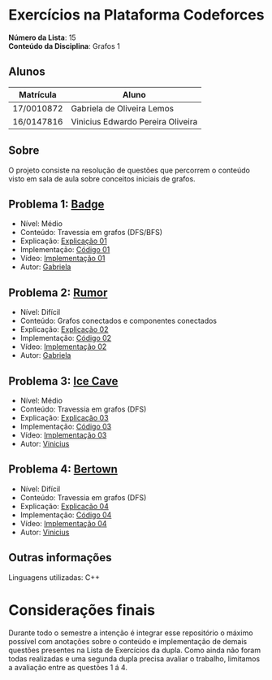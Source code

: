 # Exercícios na Plataforma Codeforces

**Número da Lista**: 15 <br>
**Conteúdo da Disciplina**: Grafos 1<br>

## Alunos
|Matrícula | Aluno |
| -- | -- |
| 17/0010872  |  Gabriela de Oliveira Lemos |
| 16/0147816 | Vinicius Edwardo Pereira Oliveira |

## Sobre 
O projeto consiste na resolução de questões que percorrem o conteúdo visto em sala de aula sobre conceitos iniciais de grafos. 

## Problema 1: [Badge](https://codeforces.com/problemset/problem/1020/B)

- Nível: Médio
- Conteúdo: Travessia em grafos (DFS/BFS)
- Explicação: [Explicação 01](https://github.com/projeto-de-algoritmos-2024/Grafos1_Codeforces/blob/master/explicacao/explicacao01.md)
- Implementação: [Código 01](https://github.com/projeto-de-algoritmos-2024/Grafos1_Codeforces/blob/master/codigos/questao01.cpp)
- Vídeo: [Implementação 01](https://www.youtube.com/watch?v=3xtmn0it1RY) 
- Autor: [Gabriela](https://github.com/heylisten64)

## Problema 2: [Rumor](https://codeforces.com/problemset/problem/893/C)

- Nível: Difícil
- Conteúdo: Grafos conectados e componentes conectados
- Explicação: [Explicação 02](https://github.com/projeto-de-algoritmos-2024/Grafos1_Codeforces/blob/master/explicacao/explicacao02.md)
- Implementação: [Código 02](https://github.com/projeto-de-algoritmos-2024/Grafos1_Codeforces/blob/master/codigos/questao02.cpp)
- Vídeo: [Implementação 02](https://www.youtube.com/watch?v=mEsLcbdK6q0)
- Autor: [Gabriela](https://github.com/heylisten64)

## Problema 3: [Ice Cave](https://codeforces.com/problemset/problem/540/C)

- Nível: Médio
- Conteúdo: Travessia em grafos (DFS)
- Explicação: [Explicação 03](https://github.com/projeto-de-algoritmos-2024/Grafos1_Codeforces/blob/master/explicacao/explicacao03.md)
- Implementação: [Código 03](https://github.com/projeto-de-algoritmos-2024/Grafos1_Codeforces/blob/master/codigos/questao03.cpp)
- Vídeo: [Implementação 03](https://youtu.be/P_1CSuh-TAg)
- Autor: [Vinicius](https://github.com/viniciused26)

## Problema 4: [Bertown](https://codeforces.com/problemset/problem/118/E)

- Nível: Difícil
- Conteúdo: Travessia em grafos (DFS)
- Explicação: [Explicação 04](https://github.com/projeto-de-algoritmos-2024/Grafos1_Codeforces/blob/master/explicacao/explicacao04.md)
- Implementação: [Código 04](https://github.com/projeto-de-algoritmos-2024/Grafos1_Codeforces/blob/master/codigos/questao04.cpp)
- Vídeo: [Implementação 04](https://youtu.be/T9SrlVPg8sw)
- Autor: [Vinicius](https://github.com/viniciused26)

<!--
## Screenshots
Adicione 3 ou mais screenshots do projeto em funcionamento.
-->

## Outras informações
Linguagens utilizadas: C++

<!-- ## Instalação 
**Linguagem**: C++<br>
**Framework**: (caso exista)<br>
 Descreva os pré-requisitos para rodar o seu projeto e os comandos necessários.

## Uso 
Explique como usar seu projeto caso haja algum passo a passo após o comando de execução.

## Outros 
Quaisquer outras informações sobre seu projeto podem ser descritas abaixo.

-->
# Considerações finais
Durante todo o semestre a intenção é integrar esse repositório o máximo possível com anotações sobre o conteúdo e implementação de demais questões presentes na Lista de Exercícios da dupla. Como ainda não foram todas realizadas e uma segunda dupla precisa avaliar o trabalho, limitamos a avaliação entre as questões 1 á 4. 

